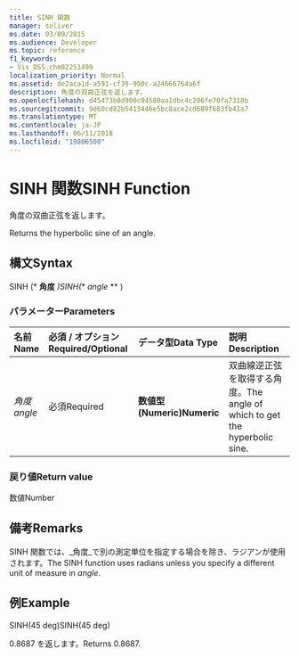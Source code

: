 ```yaml
---
title: SINH 関数
manager: soliver
ms.date: 03/09/2015
ms.audience: Developer
ms.topic: reference
f1_keywords:
- Vis_DSS.chm82251499
localization_priority: Normal
ms.assetid: de2aca1d-a591-cf39-990c-a24666764a6f
description: 角度の双曲正弦を返します。
ms.openlocfilehash: d45473b0d900c04580aa1dbc4c206fe70fa7318b
ms.sourcegitcommit: 9d60cd82b5413446e5bc8ace2cd689f683fb41a7
ms.translationtype: MT
ms.contentlocale: ja-JP
ms.lasthandoff: 06/11/2018
ms.locfileid: "19806500"
---
```

# <a name="sinh-function"></a><span data-ttu-id="c2faf-103">SINH 関数</span><span class="sxs-lookup"><span data-stu-id="c2faf-103">SINH Function</span></span>

<span data-ttu-id="c2faf-104">角度の双曲正弦を返します。
    
</span><span class="sxs-lookup"><span data-stu-id="c2faf-104">Returns the hyperbolic sine of an angle.</span></span> 
  
## <a name="syntax"></a><span data-ttu-id="c2faf-105">構文</span><span class="sxs-lookup"><span data-stu-id="c2faf-105">Syntax</span></span>

<span data-ttu-id="c2faf-106">SINH (* **角度** *)</span><span class="sxs-lookup"><span data-stu-id="c2faf-106">SINH(** *angle* ** )</span></span> 
  
### <a name="parameters"></a><span data-ttu-id="c2faf-107">パラメーター</span><span class="sxs-lookup"><span data-stu-id="c2faf-107">Parameters</span></span>

|<span data-ttu-id="c2faf-108">**名前**</span><span class="sxs-lookup"><span data-stu-id="c2faf-108">**Name**</span></span>|<span data-ttu-id="c2faf-109">**必須 / オプション**</span><span class="sxs-lookup"><span data-stu-id="c2faf-109">**Required/Optional**</span></span>|<span data-ttu-id="c2faf-110">**データ型**</span><span class="sxs-lookup"><span data-stu-id="c2faf-110">**Data Type**</span></span>|<span data-ttu-id="c2faf-111">**説明**</span><span class="sxs-lookup"><span data-stu-id="c2faf-111">**Description**</span></span>|
|:-----|:-----|:-----|:-----|
| <span data-ttu-id="c2faf-112">_角度_</span><span class="sxs-lookup"><span data-stu-id="c2faf-112">_angle_</span></span> <br/> |<span data-ttu-id="c2faf-113">必須</span><span class="sxs-lookup"><span data-stu-id="c2faf-113">Required</span></span>  <br/> |<span data-ttu-id="c2faf-114">**数値型 (Numeric)**</span><span class="sxs-lookup"><span data-stu-id="c2faf-114">**Numeric**</span></span> <br/> |<span data-ttu-id="c2faf-115">双曲線逆正弦を取得する角度。</span><span class="sxs-lookup"><span data-stu-id="c2faf-115">The angle of which to get the hyperbolic sine.</span></span>  <br/> |
   
### <a name="return-value"></a><span data-ttu-id="c2faf-116">戻り値</span><span class="sxs-lookup"><span data-stu-id="c2faf-116">Return value</span></span>

<span data-ttu-id="c2faf-117">数値</span><span class="sxs-lookup"><span data-stu-id="c2faf-117">Number</span></span>
  
## <a name="remarks"></a><span data-ttu-id="c2faf-118">備考</span><span class="sxs-lookup"><span data-stu-id="c2faf-118">Remarks</span></span>

<span data-ttu-id="c2faf-119">SINH 関数では、_角度_で別の測定単位を指定する場合を除き、ラジアンが使用されます。</span><span class="sxs-lookup"><span data-stu-id="c2faf-119">The SINH function uses radians unless you specify a different unit of measure in  _angle_.</span></span>
  
## <a name="example"></a><span data-ttu-id="c2faf-120">例</span><span class="sxs-lookup"><span data-stu-id="c2faf-120">Example</span></span>

<span data-ttu-id="c2faf-121">SINH(45 deg)</span><span class="sxs-lookup"><span data-stu-id="c2faf-121">SINH(45 deg)</span></span> 
  
<span data-ttu-id="c2faf-122">0.8687 を返します。</span><span class="sxs-lookup"><span data-stu-id="c2faf-122">Returns 0.8687.</span></span> 
  

